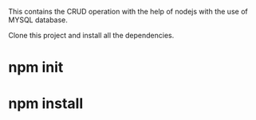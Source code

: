 This contains the CRUD operation with the help of nodejs with the use of MYSQL database.

Clone this project and install all the dependencies.

# npm init
# npm install 
